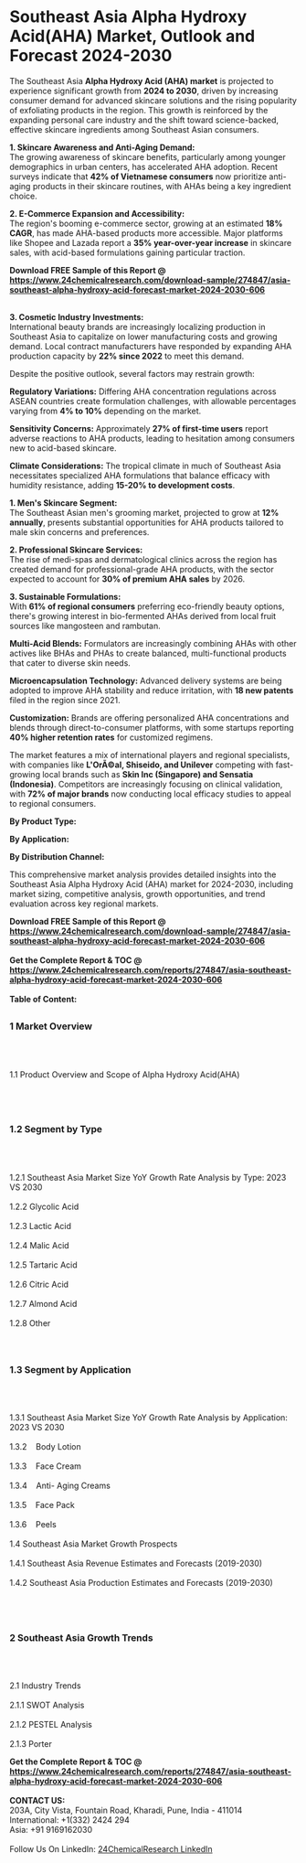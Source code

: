 <h1>Southeast Asia Alpha Hydroxy Acid(AHA) Market, Outlook and Forecast 2024-2030</h1><p>The Southeast Asia <strong>Alpha Hydroxy Acid (AHA) market</strong> is projected to experience significant growth from <strong>2024 to 2030</strong>, driven by increasing consumer demand for advanced skincare solutions and the rising popularity of exfoliating products in the region. This growth is reinforced by the expanding personal care industry and the shift toward science-backed, effective skincare ingredients among Southeast Asian consumers.</p><p><strong>1. Skincare Awareness and Anti-Aging Demand:</strong><br>
The growing awareness of skincare benefits, particularly among younger demographics in urban centers, has accelerated AHA adoption. Recent surveys indicate that <strong>42% of Vietnamese consumers</strong> now prioritize anti-aging products in their skincare routines, with AHAs being a key ingredient choice.</p><p><strong>2. E-Commerce Expansion and Accessibility:</strong><br>
The region's booming e-commerce sector, growing at an estimated <strong>18% CAGR</strong>, has made AHA-based products more accessible. Major platforms like Shopee and Lazada report a <strong>35% year-over-year increase</strong> in skincare sales, with acid-based formulations gaining particular traction.</p><div><b>Download FREE Sample of this Report @ 
            <a href="https://www.24chemicalresearch.com/download-sample/274847/asia-southeast-alpha-hydroxy-acid-forecast-market-2024-2030-606">
            https://www.24chemicalresearch.com/download-sample/274847/asia-southeast-alpha-hydroxy-acid-forecast-market-2024-2030-606</a></b></div><br><p><strong>3. Cosmetic Industry Investments:</strong><br>
International beauty brands are increasingly localizing production in Southeast Asia to capitalize on lower manufacturing costs and growing demand. Local contract manufacturers have responded by expanding AHA production capacity by <strong>22% since 2022</strong> to meet this demand.</p><p>Despite the positive outlook, several factors may restrain growth:</p><p><strong>Regulatory Variations:</strong> Differing AHA concentration regulations across ASEAN countries create formulation challenges, with allowable percentages varying from <strong>4% to 10%</strong> depending on the market.</p><p><strong>Sensitivity Concerns:</strong> Approximately <strong>27% of first-time users</strong> report adverse reactions to AHA products, leading to hesitation among consumers new to acid-based skincare.</p><p><strong>Climate Considerations:</strong> The tropical climate in much of Southeast Asia necessitates specialized AHA formulations that balance efficacy with humidity resistance, adding <strong>15-20% to development costs</strong>.</p><p><strong>1. Men's Skincare Segment:</strong><br>
The Southeast Asian men's grooming market, projected to grow at <strong>12% annually</strong>, presents substantial opportunities for AHA products tailored to male skin concerns and preferences.</p><p><strong>2. Professional Skincare Services:</strong><br>
The rise of medi-spas and dermatological clinics across the region has created demand for professional-grade AHA products, with the sector expected to account for <strong>30% of premium AHA sales</strong> by 2026.</p><p><strong>3. Sustainable Formulations:</strong><br>
With <strong>61% of regional consumers</strong> preferring eco-friendly beauty options, there's growing interest in bio-fermented AHAs derived from local fruit sources like mangosteen and rambutan.</p><p><strong>Multi-Acid Blends:</strong> Formulators are increasingly combining AHAs with other actives like BHAs and PHAs to create balanced, multi-functional products that cater to diverse skin needs.</p><p><strong>Microencapsulation Technology:</strong> Advanced delivery systems are being adopted to improve AHA stability and reduce irritation, with <strong>18 new patents</strong> filed in the region since 2021.</p><p><strong>Customization:</strong> Brands are offering personalized AHA concentrations and blends through direct-to-consumer platforms, with some startups reporting <strong>40% higher retention rates</strong> for customized regimens.</p><p>The market features a mix of international players and regional specialists, with companies like <strong>L'OrÃ©al, Shiseido, and Unilever</strong> competing with fast-growing local brands such as <strong>Skin Inc (Singapore) and Sensatia (Indonesia)</strong>. Competitors are increasingly focusing on clinical validation, with <strong>72% of major brands</strong> now conducting local efficacy studies to appeal to regional consumers.</p><p><strong>By Product Type:</strong></p><p><strong>By Application:</strong></p><p><strong>By Distribution Channel:</strong></p><p>This comprehensive market analysis provides detailed insights into the Southeast Asia Alpha Hydroxy Acid (AHA) market for 2024-2030, including market sizing, competitive analysis, growth opportunities, and trend evaluation across key regional markets.</p><div><b>Download FREE Sample of this Report @ 
            <a href="https://www.24chemicalresearch.com/download-sample/274847/asia-southeast-alpha-hydroxy-acid-forecast-market-2024-2030-606">
            https://www.24chemicalresearch.com/download-sample/274847/asia-southeast-alpha-hydroxy-acid-forecast-market-2024-2030-606</a></b></div><br><div><b>Get the Complete Report & TOC @ 
            <a href="https://www.24chemicalresearch.com/reports/274847/asia-southeast-alpha-hydroxy-acid-forecast-market-2024-2030-606">
            https://www.24chemicalresearch.com/reports/274847/asia-southeast-alpha-hydroxy-acid-forecast-market-2024-2030-606</a></b></div><br>
            <b>Table of Content:</b><p><h2><span style="font-size:16px"><strong>1 Market Overview&nbsp;&nbsp; &nbsp;</strong></span></h2><br />
<br />
<p>1.1 Product Overview and Scope of Alpha Hydroxy Acid(AHA)&nbsp;</p><br />
<br />
<h2><strong><span style="font-size:16px">1.2 Segment by Type&nbsp;&nbsp; &nbsp;</span></strong></h2><br />
<br />
<p>1.2.1 Southeast Asia Market Size YoY Growth Rate Analysis by Type: 2023 VS 2030&nbsp;&nbsp; &nbsp;<br /><br />
1.2.2 Glycolic Acid&nbsp;&nbsp; &nbsp;<br /><br />
1.2.3 Lactic Acid<br /><br />
1.2.4 Malic Acid<br /><br />
1.2.5 Tartaric Acid<br /><br />
1.2.6 Citric Acid<br /><br />
1.2.7 Almond Acid<br /><br />
1.2.8 Other<br /><br />
<br />
<h2><span style="font-size:16px"><strong>1.3 Segment by Application&nbsp;&nbsp;</strong></span></h2><br />
<br />
<p>1.3.1 Southeast Asia Market Size YoY Growth Rate Analysis by Application: 2023 VS 2030&nbsp;&nbsp; &nbsp;<br /><br />
1.3.2&nbsp;&nbsp; &nbsp;Body Lotion<br /><br />
1.3.3&nbsp;&nbsp; &nbsp;Face Cream<br /><br />
1.3.4&nbsp;&nbsp; &nbsp;Anti- Aging Creams<br /><br />
1.3.5&nbsp;&nbsp; &nbsp;Face Pack<br /><br />
1.3.6&nbsp;&nbsp; &nbsp;Peels<br /><br />
1.4 Southeast Asia Market Growth Prospects&nbsp;&nbsp; &nbsp;<br /><br />
1.4.1 Southeast Asia Revenue Estimates and Forecasts (2019-2030)&nbsp;&nbsp; &nbsp;<br /><br />
1.4.2 Southeast Asia Production Estimates and Forecasts (2019-2030)&nbsp;&nbsp;</p><br />
<br />
<h2><span style="font-size:16px"><strong>2 Southeast Asia Growth Trends&nbsp;&nbsp; &nbsp;</strong></span></h2><br />
<br />
<p>2.1 Industry Trends&nbsp;&nbsp; &nbsp;<br /><br />
2.1.1 SWOT Analysis&nbsp;&nbsp; &nbsp;<br /><br />
2.1.2 PESTEL Analysis&nbsp;&nbsp; &nbsp;<br /><br />
2.1.3 Porter</p><div><b>Get the Complete Report & TOC @ 
            <a href="https://www.24chemicalresearch.com/reports/274847/asia-southeast-alpha-hydroxy-acid-forecast-market-2024-2030-606">
            https://www.24chemicalresearch.com/reports/274847/asia-southeast-alpha-hydroxy-acid-forecast-market-2024-2030-606</a></b></div><br><b>CONTACT US:</b><br>
            203A, City Vista, Fountain Road, Kharadi, Pune, India - 411014<br>
            International: +1(332) 2424 294<br>
            Asia: +91 9169162030 <br><br>
            Follow Us On LinkedIn: <a href="https://www.linkedin.com/company/24chemicalresearch/">24ChemicalResearch LinkedIn</a>